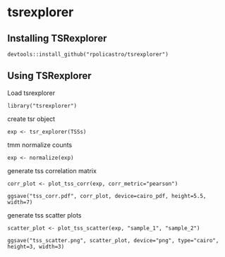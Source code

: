 # tsrexplorer

## Installing TSRexplorer

```
devtools::install_github("rpolicastro/tsrexplorer")
```

## Using TSRexplorer

Load tsrexplorer

```
library("tsrexplorer")
```

create tsr object

```
exp <- tsr_explorer(TSSs)
```

tmm normalize counts

```
exp <- normalize(exp)
```

generate tss correlation matrix

```
corr_plot <- plot_tss_corr(exp, corr_metric="pearson")

ggsave("tss_corr.pdf", corr_plot, device=cairo_pdf, height=5.5, width=7)
```

generate tss scatter plots

```
scatter_plot <- plot_tss_scatter(exp, "sample_1", "sample_2")

ggsave("tss_scatter.png", scatter_plot, device="png", type="cairo", height=3, width=3)
```

